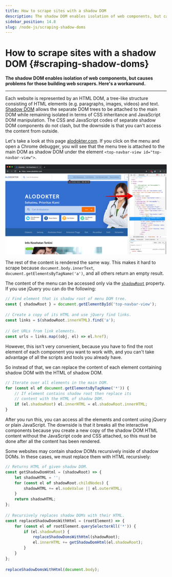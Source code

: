 ```yaml
---
title: How to scrape sites with a shadow DOM
description: The shadow DOM enables isolation of web components, but causes problems for those building web scrapers. Here's a workaround.
sidebar_position: 14.8
slug: /node-js/scraping-shadow-doms
---
```


# How to scrape sites with a shadow DOM {#scraping-shadow-doms}

**The shadow DOM enables isolation of web components, but causes problems for those building web scrapers. Here's a workaround.**

---

Each website is represented by an HTML DOM, a tree-like structure consisting of HTML elements (e.g. paragraphs, images, videos) and text. [Shadow DOM](https://developer.mozilla.org/en-US/docs/Web/Web_Components/Using_shadow_DOM) allows the separate DOM trees to be attached to the main DOM while remaining isolated in terms of CSS inheritance and JavaScript DOM manipulation. The CSS and JavaScript codes of separate shadow DOM components do not clash, but the downside is that you can't access the content from outside.

Let's take a look at this page [alodokter.com](https://www.alodokter.com/). If you click on the menu and open a Chrome debugger, you will see that the menu tree is attached to the main DOM as shadow DOM under the element `<top-navbar-view id="top-navbar-view">`.

![Shadow root of the top-navbar-view custom element](./images/shadow.png)

The rest of the content is rendered the same way. This makes it hard to scrape because `document.body.innerText`, `document.getElementsByTagName('a')`, and all others return an empty result.

The content of the menu can be accessed only via the [`shadowRoot`](https://developer.mozilla.org/en-US/docs/Web/API/ShadowRoot) property. If you use jQuery you can do the following:

```js
// Find element that is shadow root of menu DOM tree.
const { shadowRoot } = document.getElementById('top-navbar-view');

// Create a copy of its HTML and use jQuery find links.
const links = $(shadowRoot.innerHTML).find('a');

// Get URLs from link elements.
const urls = links.map((obj, el) => el.href);
```

However, this isn't very convenient, because you have to find the root element of each component you want to work with, and you can't take advantage of all the scripts and tools you already have.

So instead of that, we can replace the content of each element containing shadow DOM with the HTML of shadow DOM.

```js
// Iterate over all elements in the main DOM.
for (const el of document.getElementsByTagName('*')) {
    // If element contains shadow root then replace its
    // content with the HTML of shadow DOM.
    if (el.shadowRoot) el.innerHTML = el.shadowRoot.innerHTML;
}
```

After you run this, you can access all the elements and content using jQuery or plain JavaScript. The downside is that it breaks all the interactive components because you create a new copy of the shadow DOM HTML content without the JavaScript code and CSS attached, so this must be done after all the content has been rendered.

Some websites may contain shadow DOMs recursively inside of shadow DOMs. In these cases, we must replace them with HTML recursively:

```js
// Returns HTML of given shadow DOM.
const getShadowDomHtml = (shadowRoot) => {
    let shadowHTML = '';
    for (const el of shadowRoot.childNodes) {
        shadowHTML += el.nodeValue || el.outerHTML;
    }
    return shadowHTML;
};

// Recursively replaces shadow DOMs with their HTML.
const replaceShadowDomsWithHtml = (rootElement) => {
    for (const el of rootElement.querySelectorAll('*')) {
        if (el.shadowRoot) {
            replaceShadowDomsWithHtml(shadowRoot);
            el.innerHTML += getShadowDomHtml(el.shadowRoot);
        }
    }
};

replaceShadowDomsWithHtml(document.body);
```

